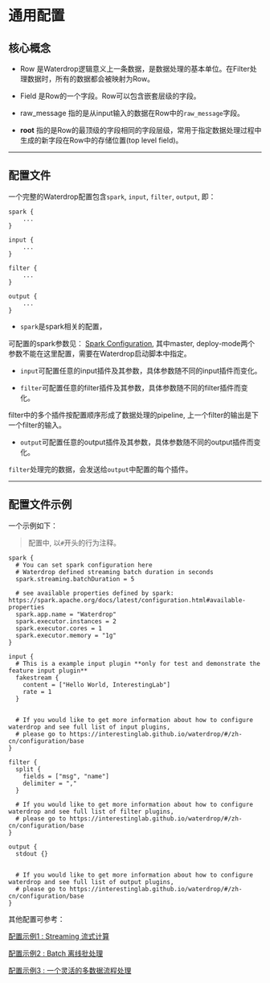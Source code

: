 # 通用配置

## 核心概念

* Row 是Waterdrop逻辑意义上一条数据，是数据处理的基本单位。在Filter处理数据时，所有的数据都会被映射为Row。

* Field 是Row的一个字段。Row可以包含嵌套层级的字段。

* raw_message 指的是从input输入的数据在Row中的`raw_message`字段。

* __root__ 指的是Row的最顶级的字段相同的字段层级，常用于指定数据处理过程中生成的新字段在Row中的存储位置(top level field)。


---

## 配置文件

一个完整的Waterdrop配置包含`spark`, `input`, `filter`, `output`, 即：

```
spark {
    ...
}

input {
    ...
}

filter {
    ...
}

output {
    ...
}

```

* `spark`是spark相关的配置，

可配置的spark参数见：
[Spark Configuration](https://spark.apache.org/docs/latest/configuration.html#available-properties),
其中master, deploy-mode两个参数不能在这里配置，需要在Waterdrop启动脚本中指定。

* `input`可配置任意的input插件及其参数，具体参数随不同的input插件而变化。

* `filter`可配置任意的filter插件及其参数，具体参数随不同的filter插件而变化。

filter中的多个插件按配置顺序形成了数据处理的pipeline, 上一个filter的输出是下一个filter的输入。

* `output`可配置任意的output插件及其参数，具体参数随不同的output插件而变化。

`filter`处理完的数据，会发送给`output`中配置的每个插件。


---

## 配置文件示例

一个示例如下：

> 配置中, 以`#`开头的行为注释。

```
spark {
  # You can set spark configuration here
  # Waterdrop defined streaming batch duration in seconds
  spark.streaming.batchDuration = 5

  # see available properties defined by spark: https://spark.apache.org/docs/latest/configuration.html#available-properties
  spark.app.name = "Waterdrop"
  spark.executor.instances = 2
  spark.executor.cores = 1
  spark.executor.memory = "1g"
}

input {
  # This is a example input plugin **only for test and demonstrate the feature input plugin**
  fakestream {
    content = ["Hello World, InterestingLab"]
    rate = 1
  }


  # If you would like to get more information about how to configure waterdrop and see full list of input plugins,
  # please go to https://interestinglab.github.io/waterdrop/#/zh-cn/configuration/base
}

filter {
  split {
    fields = ["msg", "name"]
    delimiter = ","
  }

  # If you would like to get more information about how to configure waterdrop and see full list of filter plugins,
  # please go to https://interestinglab.github.io/waterdrop/#/zh-cn/configuration/base
}

output {
  stdout {}


  # If you would like to get more information about how to configure waterdrop and see full list of output plugins,
  # please go to https://interestinglab.github.io/waterdrop/#/zh-cn/configuration/base
}
```

其他配置可参考：

[配置示例1 : Streaming 流式计算](https://github.com/InterestingLab/waterdrop/blob/master/config/streaming.conf.template)

[配置示例2 : Batch 离线批处理](https://github.com/InterestingLab/waterdrop/blob/master/config/batch.conf.template)

[配置示例3 : 一个灵活的多数据流程处理](https://github.com/InterestingLab/waterdrop/blob/master/config/complex.conf.template)
